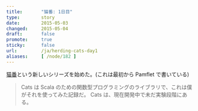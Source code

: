 ```yaml
---
title:       "猫番: 1日目"
type:        story
date:        2015-05-03
changed:     2015-05-04
draft:       false
promote:     true
sticky:      false
url:         /ja/herding-cats-day1
aliases:     [ /node/182 ]
---
```

[猫番](http://eed3si9n.com/herding-cats/ja/)という新しいシリーズを始めた。(これは最初から Pamflet で書いている)

> Cats は Scala のための関数型プログラミングのライブラリで、これは僕がそれを使ってみた記録だ。 Cats は、現在開発中で未だ実験段階にある。

<!--more-->

